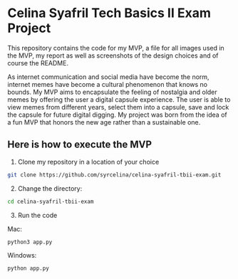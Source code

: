 # Celina Syafril Tech Basics II Exam Project

This repository contains the code for my MVP, a file for all images used in the MVP, my report as well as screenshots of the design choices and of course the README.


As internet communication and social media have become the norm, internet memes have become a cultural phenomenon that knows no bounds. 
My MVP aims to encapsulate the feeling of nostalgia and older memes by offering the user a digital capsule experience. 
The user is able to view memes from different years, select them into a capsule, save and lock the capsule for future digital digging. My project was born from the idea of a fun MVP that honors the new age rather than a sustainable one.

## Here is how to execute the MVP
1. Clone my repository in a location of your choice
```sh
git clone https://github.com/syrcelina/celina-syafril-tbii-exam.git
 ```
2. Change the directory:
```sh 
cd celina-syafril-tbii-exam
 ```
3. Run the code

Mac:
```sh
python3 app.py
 ```
Windows:
```sh
python app.py
 ```


